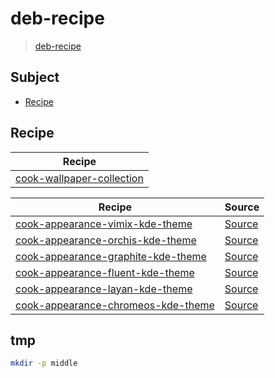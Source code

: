 

# deb-recipe

> [deb-recipe](https://samwhelp.github.io/deb-recipe/)




## Subject

* [Recipe](#recipe)




## Recipe

| Recipe |
| ------ |
| [cook-wallpaper-collection](https://github.com/samwhelp/deb-recipe/tree/main/recipe/cook-wallpaper-collection/cook-wallpaper-collection) |


| Recipe | Source |
| ------ | ------ |
| [cook-appearance-vimix-kde-theme](https://github.com/samwhelp/deb-recipe/tree/main/recipe/cook-appearance-vimix-kde-theme/cook-appearance-vimix-kde-theme) | [Source](https://github.com/vinceliuice/Vimix-kde) |
| [cook-appearance-orchis-kde-theme](https://github.com/samwhelp/deb-recipe/tree/main/recipe/cook-appearance-orchis-kde-theme/cook-appearance-orchis-kde-theme) | [Source](https://github.com/vinceliuice/Orchis-kde) |
| [cook-appearance-graphite-kde-theme](https://github.com/samwhelp/deb-recipe/tree/main/recipe/cook-appearance-graphite-kde-theme/cook-appearance-graphite-kde-theme) | [Source](https://github.com/vinceliuice/Graphite-kde-theme) |
| [cook-appearance-fluent-kde-theme](https://github.com/samwhelp/deb-recipe/tree/main/recipe/cook-appearance-fluent-kde-theme/cook-appearance-fluent-kde-theme) | [Source](https://github.com/vinceliuice/Fluent-kde) |
| [cook-appearance-layan-kde-theme](https://github.com/samwhelp/deb-recipe/tree/main/recipe/cook-appearance-layan-kde-theme/cook-appearance-layan-kde-theme) | [Source](https://github.com/vinceliuice/Layan-kde) |
| [cook-appearance-chromeos-kde-theme](https://github.com/samwhelp/deb-recipe/tree/main/recipe/cook-appearance-chromeos-kde-theme/cook-appearance-chromeos-kde-theme) | [Source](https://github.com/vinceliuice/ChromeOS-kde) |




## tmp

``` sh
mkdir -p middle
```
